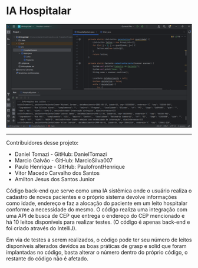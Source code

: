 # IA Hospitalar
![Imagem demonstrando a execução do código](https://github.com/DanielTomazi/IAHospitalar/blob/main/demo-ia-cod.png)
*********
Contribuidores desse projeto:

- Daniel Tomazi - GitHub: DanielTomazi
- Marcio Galvão - GitHub: MarcioSilva007
- Paulo Henrique - GitHub: PaulofrontHenrique
- Vitor Macedo Carvalho dos Santos
- Amilton Jesus dos Santos Junior

Código back-end que serve como uma IA sistêmica onde o usuário realiza o cadastro de novos pacientes e o próprio sistema devolve informações como idade, endereço e faz a alocação do paciente em um leito hospitalar conforme a necessidade do mesmo. O código realiza uma integração com uma API de busca de CEP que entrega o endereço do CEP mencionado e há 10 leitos disponíveis para realizar testes. (O código é apenas back-end e foi criado através do IntelliJ).

Em via de testes a serem realizados, o código pode ter seu número de leitos disponiveis alterados devidos as boas práticas de grasp e solid que foram implantadas no código, basta alterar o número dentro do próprio código, o restante do código não é afetado.
